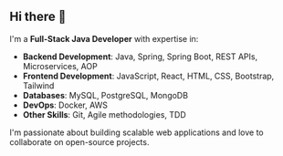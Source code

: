 ## Hi there 👋

I'm a **Full-Stack Java Developer** with expertise in:

- **Backend Development**: Java, Spring, Spring Boot, REST APIs, Microservices, AOP
- **Frontend Development**: JavaScript, React, HTML, CSS, Bootstrap, Tailwind
- **Databases**: MySQL, PostgreSQL, MongoDB
- **DevOps**: Docker, AWS
- **Other Skills**: Git, Agile methodologies, TDD

I'm passionate about building scalable web applications and love to collaborate on open-source projects.
